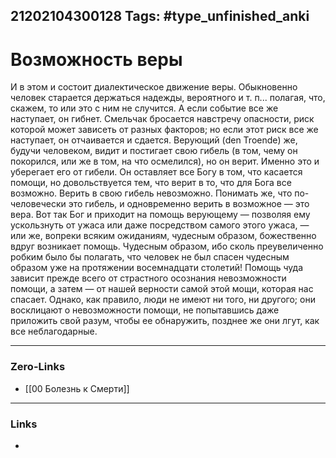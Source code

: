 21202104300128
Tags: #type_unfinished_anki
---
# Возможность веры

И в этом и состоит диалектическое движение веры. Обыкновенно человек старается держаться надежды, вероятного и т. п... полагая, что, скажем, то или это с ним не случится. А если событие все же наступает, он гибнет. Смельчак бросается навстречу опасности, риск которой может зависеть от разных факторов; но если этот риск все же наступает, он отчаивается и сдается. Верующий (den Troende) же, будучи человеком, видит и постигает свою гибель (в том, чему он покорился, или же в том, на что осмелился), но он верит. Именно это и уберегает его от гибели. Он оставляет все Богу в том, что касается помощи, но довольствуется тем, что верит в то, что для Бога все возможно. Верить в свою гибель невозможно. Понимать же, что по-человечески это гибель, и одновременно верить в возможное — это вера. Вот так Бог и приходит на помощь верующему — позволяя ему ускользнуть от ужаса или даже посредством самого этого ужаса, — или же, вопреки всяким ожиданиям, чудесным образом, божественно вдруг возникает помощь. Чудесным образом, ибо сколь преувеличенно робким было бы полагать, что человек не был спасен чудесным образом уже на протяжении восемнадцати столетий! Помощь чуда зависит прежде всего от страстного осознания невозможности помощи, а затем — от нашей верности самой этой мощи, которая нас спасает. Однако, как правило, люди не имеют ни того, ни другого; они восклицают о невозможности помощи, не попытавшись даже приложить свой разум, чтобы ее обнаружить, позднее же они лгут, как все неблагодарные.

---
### Zero-Links
- [[00 Болезнь к Смерти]]
---
### Links
-